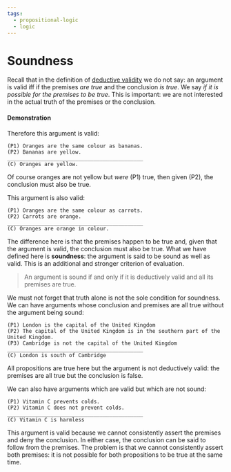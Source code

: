 ```yaml
---
tags:
  - propositional-logic
  - logic
---
```


# Soundness

Recall that in the definition of
[deductive validity](Validity_and_entailment.md#validity)
we do not say: an argument is valid iff if the premises _are true_ and the
conclusion _is true_. We say _if it is possible for the premises to be true_.
This is important: we are not interested in the actual truth of the premises or
the conclusion.

#### Demonstration

Therefore this argument is valid:

```
(P1) Oranges are the same colour as bananas.
(P2) Bananas are yellow.
____________________________________________
(C) Oranges are yellow.
```

Of course oranges are not yellow but _were_ (P1) true, then given (P2), the
conclusion must also be true.

This argument is also valid:

```
(P1) Oranges are the same colour as carrots.
(P2) Carrots are orange.
____________________________________________
(C) Oranges are orange in colour.
```

The difference here is that the premises happen to be true and, given that the
argument is valid, the conclusion must also be true. What we have defined here
is **soundness**: the argument is said to be sound as well as valid. This is an
additional and stronger criterion of evaluation.

> An argument is sound if and only if it is deductively valid and all its
> premises are true.

We must not forget that truth alone is not the sole condition for soundness. We
can have arguments whose conclusion and premises are all true without the
argument being sound:

```
(P1) London is the capital of the United Kingdom
(P2) The capital of the United Kingdom is in the southern part of the United Kingdom.
(P3) Cambridge is not the capital of the United Kingdom
____________________________________________
(C) London is south of Cambridge
```

All propositions are true here but the argument is not deductively valid: the
premises are all true but the conclusion is false.

We can also have arguments which are valid but which are not sound:

```
(P1) Vitamin C prevents colds.
(P2) Vitamin C does not prevent colds.
____________________________________________
(C) Vitamin C is harmless
```

This argument is valid because we cannot consistently assert the premises and
deny the conclusion. In either case, the conclusion can be said to follow from
the premises. The problem is that we cannot consistently assert both premises:
it is not possible for both propositions to be true at the same time.

